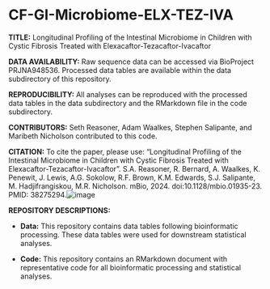 # CF-GI-Microbiome-ELX-TEZ-IVA

**TITLE:** Longitudinal Profiling of the Intestinal Microbiome in Children with Cystic Fibrosis Treated with Elexacaftor-Tezacaftor-Ivacaftor


**DATA AVAILABILITY:** 
Raw sequence data can be accessed via BioProject PRJNA948536. Processed data tables are available within the data subdirectory of this repository. 

**REPRODUCIBILITY:** 
All analyses can be reproduced with the processed data tables in the data subdirectory and the RMarkdown file in the code subdirectory.

**CONTRIBUTORS:**
Seth Reasoner, Adam Waalkes, Stephen Salipante, and Maribeth Nicholson contributed to this code.

**CITATION:** To cite the paper, please use: “Longitudinal Profiling of the Intestinal Microbiome in Children with Cystic Fibrosis Treated with Elexacaftor-Tezacaftor-Ivacaftor”. S.A. Reasoner, R. Bernard, A. Waalkes, K. Penewit, J. Lewis, A.G. Sokolow, R.F. Brown, K.M. Edwards, S.J. Salipante, M. Hadjifrangiskou, M.R. Nicholson. mBio, 2024. doi:10.1128/mbio.01935-23. PMID: 38275294.![image](https://github.com/reaset41/CF-GI-Microbiome-ELX-TEZ-IVA/assets/65308602/d741b381-297d-4a8d-b18b-67a1c02ed9a3)


**REPOSITORY DESCRIPTIONS:**
  * **Data:** This repository contains data tables following bioinformatic processing. These data tables were used for downstream statistical analyses.
  
  * **Code:** This repository contains an RMarkdown document with representative code for all bioinformatic processing and statistical analyses. 

